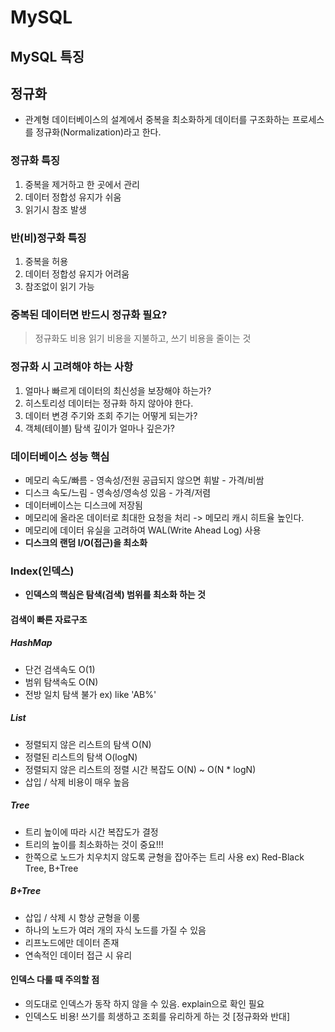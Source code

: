 # MySQL

## MySQL 특징

## 정규화
 - 관계형 데이터베이스의 설계에서 중복을 최소화하게 데이터를 구조화하는 프로세스를 정규화(Normalization)라고 한다.

### 정규화 특징
1. 중복을 제거하고 한 곳에서 관리
2. 데이터 정합성 유지가 쉬움
3. 읽기시 참조 발생

### 반(비)정구화 특징
1. 중복을 허용
2. 데이터 정합성 유지가 어려움
3. 참조없이 읽기 가능

### 중복된 데이터면 반드시 정규화 필요?
 > 정규화도 비용
 > 읽기 비용을 지불하고, 쓰기 비용을 줄이는 것
 
### 정규화 시 고려해야 하는 사항
1. 얼마나 빠르게 데이터의 최신성을 보장해야 하는가?
2. 히스토리성 데이터는 정규화 하지 않아야 한다.
3. 데이터 변경 주기와 조회 주기는 어떻게 되는가?
4. 객체(테이블) 탐색 깊이가 얼마나 깊은가?

### 데이터베이스 성능 핵심
 - 메모리 속도/빠름 - 영속성/전원 공급되지 않으면 휘발 - 가격/비쌈
 - 디스크 속도/느림 - 영속성/영속성 있음 - 가격/저렴
 - 데이터베이스는 디스크에 저장됨
 - 메모리에 올라온 데이터로 최대한 요청을 처리 -> 메모리 캐시 히트율 높인다.
 - 메모리에 데이터 유실을 고려하여 WAL(Write Ahead Log) 사용
 - **디스크의 랜덤 I/O(접근)을 최소화**

### Index(인덱스)
 - **인덱스의 핵심은 탐색(검색) 범위를 최소화 하는 것**

#### 검색이 빠른 자료구조

##### HashMap
 - 단건 검색속도 O(1)
 - 범위 탐색속도 O(N)
 - 전방 일치 탐색 불가 ex) like 'AB%'

##### List
 - 정렬되지 않은 리스트의 탐색 O(N)
 - 정렬된 리스트의 탐색 O(logN)
 - 정렬되지 않은 리스트의 정렬 시간 복잡도 O(N) ~ O(N * logN)
 - 삽입 / 삭제 비용이 매우 높음

##### Tree
 - 트리 높이에 따라 시간 복잡도가 결정
 - 트리의 높이를 최소화하는 것이 중요!!!
 - 한쪽으로 노드가 치우치지 않도록 균형을 잡아주는 트리 사용 ex) Red-Black Tree, B+Tree

##### B+Tree
 - 삽입 / 삭제 시 항상 균형을 이룸
 - 하나의 노드가 여러 개의 자식 노드를 가질 수 있음
 - 리프노드에만 데이터 존재
 - 연속적인 데이터 접근 시 유리

#### 인덱스 다룰 때 주의할 점
 - 의도대로 인덱스가 동작 하지 않을 수 있음. explain으로 확인 필요
 - 인덱스도 비용! 쓰기를 희생하고 조회를 유리하게 하는 것 [정규화와 반대]



















